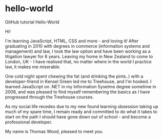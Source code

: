 # hello-world
GitHub tutorial Hello-World

Hi! 

I'm learning JavaScript, HTML, CSS and more - and loving it! After graduating in 2010 with degrees in commerce (information systems and management) and law, I took the law option and have been working as a litigation lawyer for 6 years. Leaving my home in New Zealand to come to London, UK - I have realised that, no matter where in the world I practice law, it makes me miserable. 

One cold night spent chewing the fat (and drinking the pints..) with a developer-friend in Kensel Green led me to Treehouse, and I'm hooked. I learned JavaScript on .NET in my Information Sysetms degree sometime in 2008, and was pleased to find myself remembering the basics as I have progressed through the Treehouse courses. 

As my social life recedes due to my new found learning obsession taking up much of my spare time, I remain ready and committed to do what it takes to start on the path I should have gone down out of school - and become a professional developer. 

My name is Thomas Wood, pleased to meet you. 
